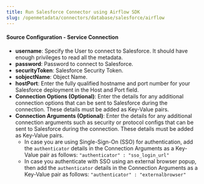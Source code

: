 ```yaml
---
title: Run Salesforce Connector using Airflow SDK
slug: /openmetadata/connectors/database/salesforce/airflow
---
```


<ConnectorIntro connector="Salesforce" goal="Airflow" hasProfiler="true" hasDBT="true" />

<Requirements />

<MetadataIngestionServiceDev service="database" connector="Salesforce" goal="Airflow"/>

<h4>Source Configuration - Service Connection</h4>

- **username**: Specify the User to connect to Salesforce. It should have enough privileges to read all the metadata.
- **password**: Password to connect to Salesforce.
- **securityToken**: Salesforce Security Token.
- **sobjectName**: Object Name.
- **hostPort**: Enter the fully qualified hostname and port number for your Salesforce deployment in the Host and Port field.
- **Connection Options (Optional)**: Enter the details for any additional connection options that can be sent to Salesforce during the connection. These details must be added as Key-Value pairs.
- **Connection Arguments (Optional)**: Enter the details for any additional connection arguments such as security or protocol configs that can be sent to Salesforce during the connection. These details must be added as Key-Value pairs. 
  - In case you are using Single-Sign-On (SSO) for authentication, add the `authenticator` details in the Connection Arguments as a Key-Value pair as follows: `"authenticator" : "sso_login_url"`
  - In case you authenticate with SSO using an external browser popup, then add the `authenticator` details in the Connection Arguments as a Key-Value pair as follows: `"authenticator" : "externalbrowser"`

<MetadataIngestionConfig service="database" connector="Salesforce" goal="Airflow" hasProfiler="true" hasDBT="true"/>
